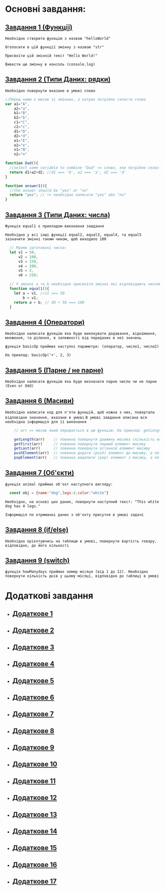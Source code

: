 # Основні завдання:
## [Завдання 1 (Функції)](https://www.codewars.com/kata/571ec274b1c8d4a61c0000c8/train/javascript)

```Необхідно створити функцію з назвою "helloWorld"```

```Оголосити в цій функції змінну з назвою "str"```

```Присвоїти цій змінній текст "Hello World!"```

```Вивести цю змінну в консоль (console.log)```

## [Завдання 2 (Типи Даних: рядки)](https://www.codewars.com/kata/571edea4b625edcb51000d8e/train/javascript)
```Необхідно повернути вказане в умові слово```
```js
//Перед нами є масив зі змінних, з котрих потрібно скласти слово
var a1="A",
    a2="a",
    b1="B",
    b2="b",
    c1="C",
    c2="c",
    d1="D",
    d2="d",
    e1="E",
    e2="e",
    n1="N",
    n2="n"

function Dad(){
  //select some variable to combine "Dad" << слово, яке потрібно скласти
  return d1+a2+d2; //d1 === 'D', a2 === 'a', d2 === 'd'
}

function answer1(){
  //the answer should be "yes" or "no"
  return "yes"; // << необхідно написати "yes" aбо "no"
}
```

## [Завдання 3 (Типи Даних: числа)]()
```Функція equal1 є прикладом виконання завдання```

```Необхідно у всі інші функції equal2, equal3, equal4, та equal5 зазначити змінні таким чином, щоб виходило 100```

```js
  // Маємо заготовані числа:
  let v1 = 50,
      v2 = 100,
      v3 = 150,
      v4 = 200,
      v5 = 2,
      v6 = 250;

  // У змінні a та b необхідно присвоїти змінні які відповідають числам вище, таким чином щоб вийшло 100:
  function equal1(){
    let a = v1, //v1 === 50
        b = v1;
    return a + b; // 50 + 50 === 100
  }
```
## [Завдання 4 (Оператори)](https://www.codewars.com/kata/57356c55867b9b7a60000bd7/train/javascript)
```Необхідно написати функцію яка буде виконувати додавання, віднімання, множення, та ділення, в залежності від переданих в неї значень```

```функція basicOp приймає наступні параметри: (оператор, число1, число2)```

```На приклад: basicOp('+', 2, 3)```

## [Завдання 5 (Парне / не парне)](https://www.codewars.com/kata/53da3dbb4a5168369a0000fe/train/javascript)
```Необхідно написати функцію яка буде визначати парне число чи не парне (Even or Odd)```

## [Завдання 6 (Масиви)](https://www.codewars.com/kata/571effabb625ed9b0600107a/train/javascript)
```Необхідно написати код для п'яти функцій, щоб кожна з них, повертала відповідне значення, вказане в умові```
```В умові завдання описана вся необхідна інформація для її виконання```
```ts
    // arr => масив який передається в цю функцію. На приклад: getLength([0,1,2])

    getLength(arr)    // повинна повернути довжину масива (кількість елементів у ньому)
    getFirst(arr)     // повинна повернути перший елемент масиву
    getLast(arr)      // повинна повернути останній елемент масиву
    pushElement(arr)  // повинна додати (push) елемент до масиву, а потім повернути масив
    popElement(arr)   // повинна видалити (pop) елемент з масиву, а потім повернути масив
```

## [Завдання 7 (Об'єкти)](https://www.codewars.com/kata/571f1eb77e8954a812000837/train/javascript)
```функція animal приймає об'єкт наступного вигляду:```

```js
  const obj = {name:"dog",legs:4,color:"white"}
```

```Необхідно, на основі цих даних, повернути наступний текст: "This white dog has 4 legs."```

```Інформація по отриманні даних з об'єкту присутня в умові задачі```

## [Завдання 8 (if/else)](https://www.codewars.com/kata/57202aefe8d6c514300001fd/train/javascript)
```Необхідно орієнтуючись на таблицю в умові, повернути вартість товару, відповідно, до його кількості```

## [Завдання 9 (switch)](https://www.codewars.com/kata/572059afc2f4612825000d8a/train/javascript)
```функція howManydays приймає номер місяця (від 1 до 12). Необхідно повернути кількість днів у цьому місяці, відповідно до таблиці в умові```

# Додаткові завдання
 - ## [Додаткове 1](https://www.codewars.com/kata/57a77726bb9944d000000b06/train/javascript)
 - ## [Додаткове 2](https://www.codewars.com/kata/53ee5429ba190077850011d4/train/javascript)
 - ## [Додаткове 3](https://www.codewars.com/kata/5729b103dd8bac11a900119e/train/javascript)
 - ## [Додаткове 4](https://www.codewars.com/kata/57277a31e5e51450a4000010/train/javascript)
 - ## [Додаткове 5](https://www.codewars.com/kata/57274562c8dcebe77e001012/train/javascript)
 - ## [Додаткове 6](https://www.codewars.com/kata/57256064856584bc47000611/train/javascript)
 - ## [Додаткове 7](https://www.codewars.com/kata/57238ceaef9008adc7000603/train/javascript)
 - ## [Додаткове 8](https://www.codewars.com/kata/5722fd3ab7162a3a4500031f/train/javascript)
 - ## [Додаткове 9](https://www.codewars.com/kata/57a0e5c372292dd76d000d7e/train/javascript)
 - ## [Додаткове 10](https://www.codewars.com/kata/56b0ff16d4aa33e5bb00008e/train/javascript)
 - ## [Додаткове 11](https://www.codewars.com/kata/57eae65a4321032ce000002d/train/javascript)
 - ## [Додаткове 12](https://www.codewars.com/kata/55849d76acd73f6cc4000087/train/javascript)
 - ## [Додаткове 13](https://www.codewars.com/kata/57ab2d6072292dbf7c000039/train/javascript)
 - ## [Додаткове 14](https://www.codewars.com/kata/57f780909f7e8e3183000078/train/javascript)
 - ## [Додаткове 15](https://www.codewars.com/kata/563e320cee5dddcf77000158/train/javascript)
 - ## [Додаткове 16](https://www.codewars.com/kata/56170e844da7c6f647000063/train/javascript)
 - ## [Додаткове 17](https://www.codewars.com/kata/583710ccaa6717322c000105/train/javascript)
